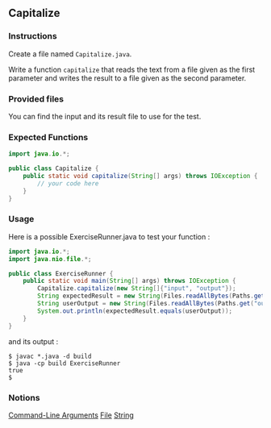 ## Capitalize

### Instructions

Create a file named `Capitalize.java`.

Write a function `capitalize` that reads the text from a file given as the first parameter and writes the result to a file given as the second parameter.

### Provided files

You can find the input and its result file to use for the test.

### Expected Functions

```java
import java.io.*;

public class Capitalize {
    public static void capitalize(String[] args) throws IOException {
        // your code here
    }
}
```

### Usage

Here is a possible ExerciseRunner.java to test your function :

```java
import java.io.*;
import java.nio.file.*;

public class ExerciseRunner {
    public static void main(String[] args) throws IOException {
        Capitalize.capitalize(new String[]{"input", "output"});
        String expectedResult = new String(Files.readAllBytes(Paths.get("result")));
        String userOutput = new String(Files.readAllBytes(Paths.get("output")));
        System.out.println(expectedResult.equals(userOutput));
    }
}
```

and its output :

```shell
$ javac *.java -d build
$ java -cp build ExerciseRunner
true
$
```

### Notions

[Command-Line Arguments](https://docs.oracle.com/javase/tutorial/essential/environment/cmdLineArgs.html)
[File](https://docs.oracle.com/javase/7/docs/api/java/nio/file/Files.html)
[String](https://docs.oracle.com/en/java/javase/17/docs/api/java.base/java/lang/String.html)
